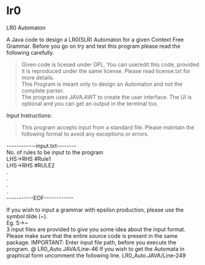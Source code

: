# lr0
LR0 Automaton

A Java code to design a LR0(SLR) Automaton for a given Context Free Grammar. Before you go on try and test this program please read the following carefully.

> Given code is licesed under GPL. You can use/edit this code, provided it is reproduced under the same license. Please read license.txt for more details.<br /> 
> This Program is meant only to design an Automaton and not the complete parser.<br />
> The program uses JAVA.AWT to create the user interface. The UI is optional and you can get an output in the terminal too.<br />

Input Instructions:
> This program accepts input from a standard file. Please maintain the following format to avoid any exceptions or errors.<br />

------------input.txt--------<br />
No. of rules to be input to the program<br />
LHS->RHS #Rule1<br />
LHS->RHS #RULE2<br />
.<br />
.<br />
.<br />
.<br />
-----------EOF------------<br />

If you wish to input a grammar with epsilon production, please use the symbol tilde (~).<br />
Eg. S->~<br />
3 input files are provided to give you some idea about the input format.<br />
Please make sure that the entire source code is present in the same package.
IMPORTANT: 
Enter input file path, before you execute the program. @ LR0_Auto.JAVA/Line-46
If you wish to get the Automata in graphical form uncomment the following line. LR0_Auto.JAVA/Line-249

